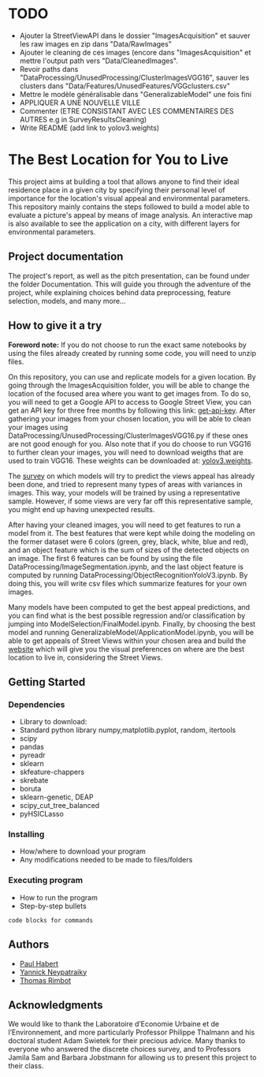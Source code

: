 # TODO
* Ajouter la StreetViewAPI dans le dossier "ImagesAcquisition" et sauver les raw images en zip dans "Data/RawImages"
* Ajouter le cleaning de ces images (encore dans "ImagesAcquisition" et mettre l'output path vers "Data/CleanedImages".
* Revoir paths dans "DataProcessing/UnusedProcessing/ClusterImagesVGG16", sauver les clusters dans "Data/Features/UnusedFeatures/VGGclusters.csv"
* Mettre le modèle généralisable dans "GeneralizableModel" une fois fini
* APPLIQUER A UNE NOUVELLE VILLE
* Commenter (ETRE CONSISTANT AVEC LES COMMENTAIRES DES AUTRES e.g in SurveyResultsCleaning)
* Write README (add link to yolov3.weights)

# The Best Location for You to Live

This project aims at building a tool that allows anyone to find their ideal residence place in a given city by specifying their personal level of importance for the location's visual appeal and environmental parameters.
This repository mainly contains the steps followed to build a model able to evaluate a picture's appeal by means of image analysis. An interactive map is also available to see the application on a city, with different layers for environmental parameters.

## Project documentation

The project's report, as well as the pitch presentation, can be found under the folder Documentation. This will guide you through the adventure of the project, while explaining choices behind data preprocessing, feature selection, models, and many more...

## How to give it a try

__Foreword note:__ If you do not choose to run the exact same notebooks by using the files already created by running some code, you will need to unzip files.

On this repository, you can use and replicate models for a given location. By going through the ImagesAcquisition folder, you will be able to change the location of the focused area where you want to get images from. To do so, you will need to get a Google API to access to Google Street View, you can get an API key for three free months by following this link: [get-api-key](https://developers.google.com/maps/documentation/javascript/get-api-key). After gathering your images from your chosen location, you will be able to clean your images using DataProcessing/UnusedProcessing/ClusterImagesVGG16.py if these ones are not good enough for you. Also note that if you do choose to run VGG16 to further clean your images, you will need to download weigths that are used to train VGG16. These weights can be downloaded at: [yolov3.weights](https://pjreddie.com/darknet/yolo/).

The [survey](https://toto1205.itch.io/ml2-project) on which models will try to predict the views appeal has already been done, and tried to represent many types of areas with variances in images. This way, your models will be trained by using a representative sample. However, if some views are very far off this representative sample, you might end up having unexpected results.
 
After having your cleaned images, you will need to get features to run a model from it. The best features that were kept while doing the modeling on the former dataset were 6 colors (green, grey, black, white, blue and red), and an object feature which is the sum of sizes of the detected objects on an image. The first 6 features can be found by using the file DataProcessing/ImageSegmentation.ipynb, and the last object feature is computed by running DataProcessing/ObjectRecognitionYoloV3.ipynb. By doing this, you will write csv files which summarize features for your own images.

Many models have been computed to get the best appeal predictions, and you can find what is the best possible regression and/or classification by jumping into ModelSelection/FinalModel.ipynb. Finally, by choosing the best model and running GeneralizableModel/ApplicationModel.ipynb, you will be able to get appeals of Street Views within your chosen area and build the [website](https://the-best-location-to-live.github.io/the-best-location-to-live/) which will give you the visual preferences on where are the best location to live in, considering the Street Views.

## Getting Started

### Dependencies

* Library to download:
* Standard python library numpy,matplotlib.pyplot, random, itertools
* scipy
* pandas
* pyreadr
* sklearn
* skfeature-chappers
* skrebate
* boruta 
* sklearn-genetic, DEAP
* scipy_cut_tree_balanced
* pyHSICLasso


### Installing

* How/where to download your program
* Any modifications needed to be made to files/folders

### Executing program

* How to run the program
* Step-by-step bullets
```
code blocks for commands
```


## Authors

* [Paul Habert](https://github.com/plhbt)
* [Yannick Neypatraiky](https://github.com/nyannickandre)
* [Thomas Rimbot](https://github.com/Thomas-debug-creator)

## Acknowledgments
We would like to thank the Laboratoire d’Economie Urbaine et de l’Environnement, and more particularly Professor Philippe Thalmann and his doctoral student Adam Swietek for their precious advice. Many thanks to everyone who answered the discrete choices survey, and to Professors Jamila Sam and Barbara Jobstmann for allowing us to present this project to their class.

